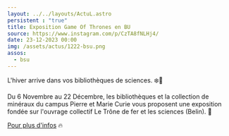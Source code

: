 ```yaml
---
layout: ../../layouts/ActuL.astro
persistent : "true"
title: Exposition Game Of Thrones en BU
source: https://www.instagram.com/p/CzTA8fNLHj4/
date: 23-12-2023 00:00
img: /assets/actus/1222-bsu.png
assos:
  - bsu
---
```


L'hiver arrive dans vos bibliothèques de sciences. ❄️👑

Du 6 Novembre au 22 Décembre, les bibliothèques et la collection de minéraux du campus Pierre et Marie Curie vous proposent une exposition fondée sur l'ouvrage collectif Le Trône de fer et les sciences (Belin). 👑

[Pour plus d'infos](https://www.sorbonne-universite.fr/actualites/le-trone-de-fer-et-les-sciences) 🔥

